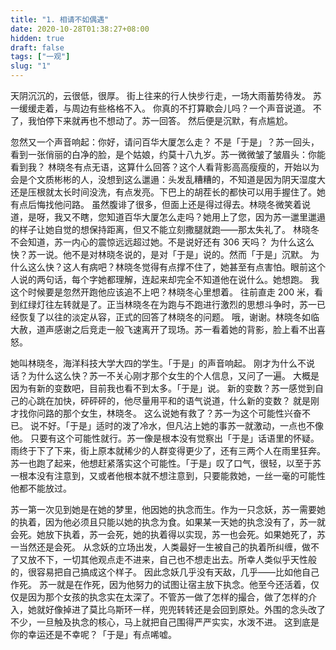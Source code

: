 ```yaml
---
title: "1. 相请不如偶遇"
date: 2020-10-28T01:38:27+08:00
hidden: true
draft: false
tags: ["一观"]
slug: "1"
---
```


天阴沉沉的，云很低，很厚。
街上往来的行人快步行走，一场大雨蓄势待发。
苏一缓缓走着，与周边有些格格不入。
你真的不打算歇会儿吗？一个声音说道。
不了，我怕停下来就再也不想动了。苏一回答。
然后便是沉默，有点尴尬。

忽然又一个声音响起：你好，请问百华大厦怎么走？
不是「于是」？苏一回头，看到一张俏丽的白净的脸，是个姑娘，约莫十八九岁。苏一微微皱了皱眉头：你能看到我？
林晓冬有点无语，这算什么回答？这个人看背影高高瘦瘦的，开始以为会是个文质彬彬的人，没想到这么邋遢：头发乱糟糟的，不知道是因为阴天湿度大还是压根就太长时间没洗，有点发亮。下巴上的胡茬长的都快可以用手握住了。她有点后悔找他问路。
虽然腹诽了很多，但面上还是得过得去。林晓冬微笑着说道，是呀，我又不瞎，您知道百华大厦怎么走吗？她用上了您，因为苏一邋里邋遢的样子让她自觉的想保持距离，但又不能立刻撒腿就跑——那太失礼了。
林晓冬不会知道，苏一内心的震惊远远超过她。不是说好还有 306 天吗？
为什么这么快？苏一说。他不是对林晓冬说的，是对「于是」说的。然而「于是」沉默。
为什么这么快？这人有病吧？林晓冬觉得有点撑不住了，她甚至有点害怕。眼前这个人说的两句话，每个字她都理解，连起来却完全不知道他在说什么。她想跑。
我这个时候要是忽然开跑他应该追不上吧？林晓冬心里想着。
往前直走 200 米，看到红绿灯往左转就是了。正当林晓冬在为跑与不跑进行激烈的思想斗争时，苏一已经恢复了以往的淡定从容，正式的回答了林晓冬的问题。
哦，谢谢。林晓冬如临大赦，道声感谢之后竞走一般飞速离开了现场。苏一看着她的背影，脸上看不出喜怒。

她叫林晓冬，海洋科技大学大四的学生。「于是」的声音响起。
刚才为什么不说话？为什么这么快？苏一不关心刚才那个女生的个人信息，又问了一遍。
大概是因为有新的变数吧，目前我也看不到太多。「于是」说。
新的变数？苏一感觉到自己的心跳在加快，砰砰砰的，他尽量用平和的语气说道，什么新的变数？
就是刚才找你问路的那个女生，林晓冬。
这么说她有救了？苏一为这个可能性兴奋不已。
说不好。「于是」适时的泼了冷水，但凡沾上她的事苏一就激动，一点也不像他。
只要有这个可能性就行。苏一像是根本没有觉察出「于是」话语里的怀疑。
雨终于下了下来，街上原本就稀少的人群变得更少了，还有三两个人在雨里狂奔。
苏一也跑了起来，他想赶紧落实这个可能性。「于是」叹了口气，很轻，以至于苏一根本没有注意到，又或者他根本就不想注意到，只要能救她，一丝一毫的可能性他都不能放过。

苏一第一次见到她是在她的梦里，他因她的执念而生。作为一只念妖，苏一需要她的执着，因为他必须且只能以她的执念为食。如果某一天她的执念没有了，苏一就会死。她放下执着，苏一会死，她的执着得以实现，苏一也会死。如果她死了，苏一当然还是会死。
从念妖的立场出发，人类最好一生被自己的执着所纠缠，做不了又放不下，一切其他观点走不进来，自己也不想走出去。所幸人类似乎天性般的，很容易把自己搞成这个样子。
因此念妖几乎没有天敌，几乎——比如他自己作死。
苏一就是在作死，因为他努力的试图让宿主放下执念。他至今还活着，仅仅是因为那个女孩的执念实在太深了。不管苏一做了怎样的撮合，做了怎样的介入，她就好像掉进了莫比乌斯环一样，兜兜转转还是会回到原处。外围的念头改了不少，一旦触及执念的核心，马上就把自己围得严严实实，水泼不进。
这到底是你的幸运还是不幸呢？「于是」有点唏嘘。
